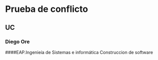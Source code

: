 # Prueba de conflicto
## UC
### Diego Ore
####EAP.Ingenieía de Sistemas e informática Construccion de software
